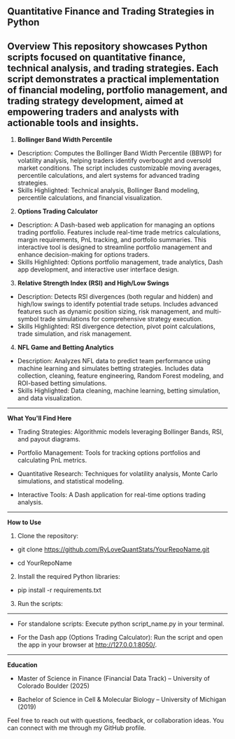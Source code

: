 **Quantitative Finance and Trading Strategies in Python**
---
**Overview**
This repository showcases Python scripts focused on quantitative finance, technical analysis, and trading strategies. Each script demonstrates a practical implementation of financial modeling, portfolio management, and trading strategy development, aimed at empowering traders and analysts with actionable tools and insights.
---
1. **Bollinger Band Width Percentile**
- Description: Computes the Bollinger Band Width Percentile (BBWP) for volatility analysis, helping traders identify overbought and oversold market conditions. The script includes customizable moving averages, percentile calculations, and alert systems for advanced trading strategies.
- Skills Highlighted: Technical analysis, Bollinger Band modeling, percentile calculations, and financial visualization.
2. **Options Trading Calculator**
- Description: A Dash-based web application for managing an options trading portfolio. Features include real-time trade metrics calculations, margin requirements, PnL tracking, and portfolio summaries. This interactive tool is designed to streamline portfolio management and enhance decision-making for options traders.
- Skills Highlighted: Options portfolio management, trade analytics, Dash app development, and interactive user interface design.
3. **Relative Strength Index (RSI) and High/Low Swings**
- Description: Detects RSI divergences (both regular and hidden) and high/low swings to identify potential trade setups. Includes advanced features such as dynamic position sizing, risk management, and multi-symbol trade simulations for comprehensive strategy execution.
- Skills Highlighted: RSI divergence detection, pivot point calculations, trade simulation, and risk management.
4. **NFL Game and Betting Analytics**
- Description: Analyzes NFL data to predict team performance using machine learning and simulates betting strategies. Includes data collection, cleaning, feature engineering, Random Forest modeling, and ROI-based betting simulations.
- Skills Highlighted:
Data cleaning, machine learning, betting simulation, and data visualization.
---
**What You'll Find Here**

- Trading Strategies: Algorithmic models leveraging Bollinger Bands, RSI, and payout diagrams.

- Portfolio Management: Tools for tracking options portfolios and calculating PnL metrics.

- Quantitative Research: Techniques for volatility analysis, Monte Carlo simulations, and statistical modeling.

- Interactive Tools: A Dash application for real-time options trading analysis.

---
**How to Use**
1. Clone the repository:

- git clone https://github.com/RyLoveQuantStats/YourRepoName.git

- cd YourRepoName


2. Install the required Python libraries:

- pip install -r requirements.txt


3. Run the scripts:

---

- For standalone scripts: Execute python script_name.py in your terminal.

- For the Dash app (Options Trading Calculator): Run the script and open the app in your browser at http://127.0.0.1:8050/.

---
**Education**

- Master of Science in Finance (Financial Data Track) – University of Colorado Boulder (2025)

- Bachelor of Science in Cell & Molecular Biology – University of Michigan (2019)


Feel free to reach out with questions, feedback, or collaboration ideas. You can connect with me through my GitHub profile.
